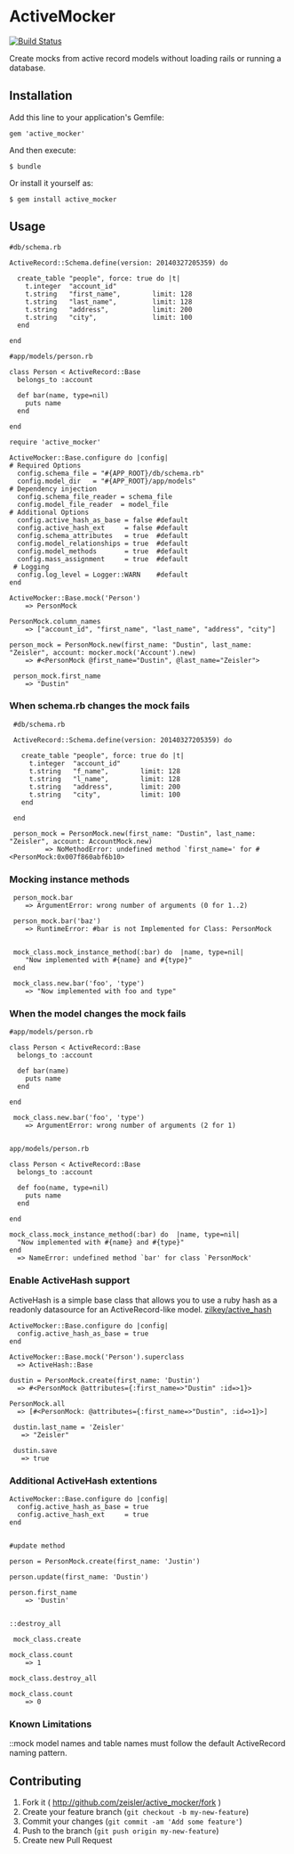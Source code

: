 # ActiveMocker
[![Build Status](https://travis-ci.org/zeisler/active_mocker.png?branch=master)](https://travis-ci.org/zeisler/active_mocker)

Create mocks from active record models without loading rails or running a database.


## Installation

Add this line to your application's Gemfile:

    gem 'active_mocker'

And then execute:

    $ bundle

Or install it yourself as:

    $ gem install active_mocker

## Usage


    #db/schema.rb

    ActiveRecord::Schema.define(version: 20140327205359) do

      create_table "people", force: true do |t|
        t.integer  "account_id"
        t.string   "first_name",        limit: 128
        t.string   "last_name",         limit: 128
        t.string   "address",           limit: 200
        t.string   "city",              limit: 100
      end

    end

    #app/models/person.rb

    class Person < ActiveRecord::Base
      belongs_to :account

      def bar(name, type=nil)
        puts name
      end

    end

    require 'active_mocker'

    ActiveMocker::Base.configure do |config|
    # Required Options
      config.schema_file = "#{APP_ROOT}/db/schema.rb"
      config.model_dir   = "#{APP_ROOT}/app/models"
    # Dependency injection
      config.schema_file_reader = schema_file
      config.model_file_reader  = model_file
    # Additional Options
      config.active_hash_as_base = false #default
      config.active_hash_ext     = false #default
      config.schema_attributes   = true  #default
      config.model_relationships = true  #default
      config.model_methods       = true  #default
      config.mass_assignment     = true  #default
     # Logging
      config.log_level = Logger::WARN    #default
    end

    ActiveMocker::Base.mock('Person')
        => PersonMock

    PersonMock.column_names
        => ["account_id", "first_name", "last_name", "address", "city"]

    person_mock = PersonMock.new(first_name: "Dustin", last_name: "Zeisler", account: mocker.mock('Account').new)
        => #<PersonMock @first_name="Dustin", @last_name="Zeisler">

     person_mock.first_name
        => "Dustin"

### When schema.rb changes the mock fails

     #db/schema.rb

     ActiveRecord::Schema.define(version: 20140327205359) do

       create_table "people", force: true do |t|
         t.integer  "account_id"
         t.string   "f_name",        limit: 128
         t.string   "l_name",        limit: 128
         t.string   "address",       limit: 200
         t.string   "city",          limit: 100
       end

     end

     person_mock = PersonMock.new(first_name: "Dustin", last_name: "Zeisler", account: AccountMock.new)
             => NoMethodError: undefined method `first_name=' for #<PersonMock:0x007f860abf6b10>


### Mocking instance methods

     person_mock.bar
        => ArgumentError: wrong number of arguments (0 for 1..2)

     person_mock.bar('baz')
        => RuntimeError: #bar is not Implemented for Class: PersonMock


     mock_class.mock_instance_method(:bar) do  |name, type=nil|
        "Now implemented with #{name} and #{type}"
     end

     mock_class.new.bar('foo', 'type')
        => "Now implemented with foo and type"

### When the model changes the mock fails

    #app/models/person.rb

    class Person < ActiveRecord::Base
      belongs_to :account

      def bar(name)
        puts name
      end

    end

     mock_class.new.bar('foo', 'type')
        => ArgumentError: wrong number of arguments (2 for 1)


    app/models/person.rb

    class Person < ActiveRecord::Base
      belongs_to :account

      def foo(name, type=nil)
        puts name
      end

    end

    mock_class.mock_instance_method(:bar) do  |name, type=nil|
      "Now implemented with #{name} and #{type}"
    end
      => NameError: undefined method `bar' for class `PersonMock'

### Enable ActiveHash support
ActiveHash is a simple base class that allows you to use a ruby hash as a readonly datasource for an ActiveRecord-like model.
  [zilkey/active_hash](https://github.com/zilkey/active_hash)



    ActiveMocker::Base.configure do |config|
      config.active_hash_as_base = true
    end

    ActiveMocker::Base.mock('Person').superclass
      => ActiveHash::Base

    dustin = PersonMock.create(first_name: 'Dustin')
      => #<PersonMock @attributes={:first_name=>"Dustin" :id=>1}>

    PersonMock.all
      => [#<PersonMock: @attributes={:first_name=>"Dustin", :id=>1}>]

     dustin.last_name = 'Zeisler'
       => "Zeisler"

     dustin.save
       => true

### Additional ActiveHash extentions

    ActiveMocker::Base.configure do |config|
      config.active_hash_as_base = true
      config.active_hash_ext     = true
    end


    #update method

    person = PersonMock.create(first_name: 'Justin')

    person.update(first_name: 'Dustin')

    person.first_name
        => 'Dustin'


    ::destroy_all

     mock_class.create

    mock_class.count
        => 1

    mock_class.destroy_all

    mock_class.count
        => 0

### Known Limitations

::mock model names and table names must follow the default ActiveRecord naming pattern.

## Contributing

1. Fork it ( http://github.com/zeisler/active_mocker/fork )
2. Create your feature branch (`git checkout -b my-new-feature`)
3. Commit your changes (`git commit -am 'Add some feature'`)
4. Push to the branch (`git push origin my-new-feature`)
5. Create new Pull Request
